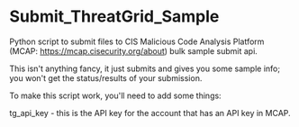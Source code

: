 # Submit_ThreatGrid_Sample
Python script to submit files to CIS Malicious Code Analysis Platform (MCAP: https://mcap.cisecurity.org/about) bulk sample submit api.

This isn't anything fancy, it just submits and gives you some sample info; you won't get the status/results of your submission.

To make this script work, you'll need to add some things:

tg_api_key - this is the API key for the account that has an API key in MCAP.
